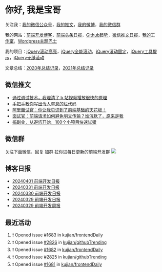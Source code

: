 
# 你好, 我是宝哥

关注我：[我的微信公众号](https://open.weixin.qq.com/qr/code?username=caibaojian_com)，[我的推文](https://weixin.qdkfweb.cn/)，[我的微博](https://weibo.com/kujian)，[我的微信群](https://qdkfweb.cn/go/weixinqun)

我的网站：[前端开发博客](https://qdkfweb.cn/)，[前端头条日报](https://toutiao.qdkfweb.cn/)，[Github趋势](https://github.qdkfweb.cn/)，[微信推文日报](https://weixin.qdkfweb.cn/)，[我的工作室](https://diy.qdkfweb.cn/)，[Wordpress主题巴士](https://wp.qdkfweb.cn/)

我的项目：[jQuery滚动高亮](https://github.com/kujian/scrollHighlight)，[jQuery全能滚动](https://github.com/kujian/power-slider)，[jQuery滚动固定](https://github.com/kujian/scrollfix)，[jQuery工具提示](https://github.com/kujian/tooltip)，[jQuery无缝滚动](http://github.com/kujian/scrollForever)

文章总结：[2020年总结记录](https://mp.weixin.qq.com/s/u0YW8BFWYLquVauhHrkSMQ)，[2021年总结记录](https://mp.weixin.qq.com/s/zMnxIpxMdDrIyuLxHRnSPw)


## 微信推文

<!-- BLOG-POST-LIST:START -->
- [通过调试技术，我理清了 b 站视频播放很快的原理](https://weixin.qdkfweb.cn/41945.html)
- [手把手教你写出令人窒息的烂代码](https://weixin.qdkfweb.cn/41886.html)
- [阿里面试官：你让我见识到了前端基础的天花板！](https://weixin.qdkfweb.cn/41885.html)
- [面试官：前端请求如何避免明文传输？谁沉默了，原来是我](https://weixin.qdkfweb.cn/41834.html)
- [搞副业，从避坑开始，100个小项目快速试错](https://weixin.qdkfweb.cn/41835.html)
<!-- BLOG-POST-LIST:END -->

## 微信群
关注下面微信，回复 加群 拉你进每日更新的前端开发群
![](https://pic.qdkfweb.cn/uploads/2023/11/weixin.png)

## 博客日报

<!-- DAILY:START -->
- [20240401 前端开发日报](https://qdkfweb.cn/fe-daily-20240401.html)
- [20240331 前端开发日报](https://qdkfweb.cn/fe-daily-20240331.html)
- [20240330 前端开发日报](https://qdkfweb.cn/fe-daily-20240330.html)
- [20240329 前端开发日报](https://qdkfweb.cn/fe-daily-20240329.html)
- [20240329 前端开发周报](https://qdkfweb.cn/fe-weekly-20240329.html)
<!-- DAILY:END -->


## 最近活动

<!--START_SECTION:activity-->
1. ❗ Opened issue [#1683](https://github.com/kujian/frontendDaily/issues/1683) in [kujian/frontendDaily](https://github.com/kujian/frontendDaily)
2. ❗ Opened issue [#2826](https://github.com/kujian/githubTrending/issues/2826) in [kujian/githubTrending](https://github.com/kujian/githubTrending)
3. ❗ Opened issue [#1682](https://github.com/kujian/frontendDaily/issues/1682) in [kujian/frontendDaily](https://github.com/kujian/frontendDaily)
4. ❗ Opened issue [#2825](https://github.com/kujian/githubTrending/issues/2825) in [kujian/githubTrending](https://github.com/kujian/githubTrending)
5. ❗ Opened issue [#1681](https://github.com/kujian/frontendDaily/issues/1681) in [kujian/frontendDaily](https://github.com/kujian/frontendDaily)
<!--END_SECTION:activity-->
